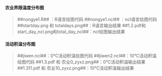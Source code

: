 #### 农业界限温度分布图
> ##nongye1.R## ：R语言绘图代码
> ##nongye1.ncl## ：ncl语言绘图代码
> ##startday.png 和 totaldays.png##：R语言输出结果
> ##1.2.pdf和start_day_ncl.png和total_day_ncl##：ncl绘图输出结果
#### 活动积温分布图
> ##jiwen.ncl##：0℃活动积温绘图代码
> ##jiwen2.ncl##：10℃活动积温绘图代码
> ##1.3.pdf 和 农业0_zyxz.png##：0℃活动积温输出结果
> ##1.311.pdf 和 农业10_zyxz.png##：10℃活动积温输出结果
